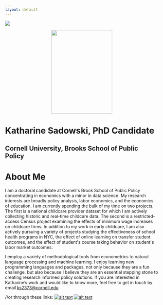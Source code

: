 ```yaml
---
layout: default
---
```


<img src="{{ site.url }}{{ site.baseurl }}/assets/img/BrooksHeader.png" >

<p align="center">
  <img src="{{ site.url }}{{ site.baseurl }}/assets/img/kcsadow.jpg" width="200" height="275">
</p>

# Katharine Sadowski, PhD Candidate 
## Cornell University, Brooks School of Public Policy 

# About Me 
I am a doctoral candidate at Cornell's Brook School of Public Policy concentrating in economics with a minor in data science. My research interests are broadly policy analysis, labor economics, and the economics of education. I am currently spending the bulk of my time on two projects. The first is a national childcare provider dataset for which I am actively collecting historic and real-time childcare data. The second is a restricted-access Census project examining the effects of minimum wage increases on childcare firms. In addition to my work in early childcare, I am also actively pursuing a variety of projects studying the effectiveness of school health programs in NYC, the effect of online learning on transfer student outcomes, and the effect of student's course taking behavior on student's labor market outcomes. 

I employ a variety of methodological tools from econometrics to natural language processing and machine learning. I enjoy learning new programming languages and packages, not only because they are a fun challenge, but also because I believe they are an essential stepping stone to creating research informed policy solutions. If you are interested in Katharine’s work and would like to know more, feel free to get in touch by email ks2373@cornell.edu 

<!-- links to social media icons -->
<!-- no need to change these -->

<!-- icons with padding -->

[1.1]: http://i.imgur.com/tXSoThF.png (twitter icon with padding)
[2.1]: http://i.imgur.com/0o48UoR.png (github icon with padding)

<!-- icons without padding -->

[1.2]: http://i.imgur.com/wWzX9uB.png (twitter icon without padding)
[2.2]: http://i.imgur.com/9I6NRUm.png (github icon without padding)


<!-- links to your social media accounts -->
<!-- update these accordingly -->

[1]: http://www.twitter.com/kcsadow
[2]: http://www.github.com/kcsadow

//or through these links: [![alt text][1.1]][1]  [![alt text][2.1]][2]
